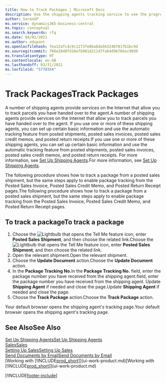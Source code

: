 ```yaml
---
title: How to Track Packages | Microsoft Docs
description: Use the shipping agents tracking service to see the progress of a delivery.
author: SorenGP
ms.service: dynamics365-business-central
ms.topic: conceptual
ms.search.keywords: rfq
ms.date: 04/01/2021
ms.author: edupont
ms.openlocfilehash: fea12afc4c9c1273fe8ba6da563240781fb1bc9d
ms.sourcegitcommit: 766e2840fd16efb901d211d7fa64d96766ac99d9
ms.translationtype: HT
ms.contentlocale: en-GB
ms.lasthandoff: 03/31/2021
ms.locfileid: "5778354"
---
```

# <a name="track-packages"></a><span data-ttu-id="9cb4a-103">Track Packages</span><span class="sxs-lookup"><span data-stu-id="9cb4a-103">Track Packages</span></span>

<span data-ttu-id="9cb4a-104">A number of shipping agents provide services on the Internet that allow you to track parcels you have handed over to the agent.</span><span class="sxs-lookup"><span data-stu-id="9cb4a-104">A number of shipping agents provide services on the Internet that allow you to track parcels you have handed over to the agent.</span></span> <span data-ttu-id="9cb4a-105">If you use one or more of these shipping agents, you can set up certain basic information and use the automatic tracking feature from posted shipments, posted sales invoices, posted sales credit memos, and posted return receipts.</span><span class="sxs-lookup"><span data-stu-id="9cb4a-105">If you use one or more of these shipping agents, you can set up certain basic information and use the automatic tracking feature from posted shipments, posted sales invoices, posted sales credit memos, and posted return receipts.</span></span> <span data-ttu-id="9cb4a-106">For more information, see [Set Up Shipping Agents](sales-how-to-set-up-shipping-agents.md).</span><span class="sxs-lookup"><span data-stu-id="9cb4a-106">For more information, see [Set Up Shipping Agents](sales-how-to-set-up-shipping-agents.md).</span></span>  

<span data-ttu-id="9cb4a-107">The following procedure shows how to track a package from a posted sales shipment, but the same steps apply to enable package tracking from the Posted Sales Invoice, Posted Sales Credit Memo, and Posted Return Receipt pages.</span><span class="sxs-lookup"><span data-stu-id="9cb4a-107">The following procedure shows how to track a package from a posted sales shipment, but the same steps apply to enable package tracking from the Posted Sales Invoice, Posted Sales Credit Memo, and Posted Return Receipt pages.</span></span>  

## <a name="to-track-a-package"></a><span data-ttu-id="9cb4a-108">To track a package</span><span class="sxs-lookup"><span data-stu-id="9cb4a-108">To track a package</span></span>

1. <span data-ttu-id="9cb4a-109">Choose the ![Lightbulb that opens the Tell Me feature](media/ui-search/search_small.png "Tell me what you want to do") icon, enter **Posted Sales Shipment**, and then choose the related link.</span><span class="sxs-lookup"><span data-stu-id="9cb4a-109">Choose the ![Lightbulb that opens the Tell Me feature](media/ui-search/search_small.png "Tell me what you want to do") icon, enter **Posted Sales Shipment**, and then choose the related link.</span></span>
2. <span data-ttu-id="9cb4a-110">Open the relevant shipment.</span><span class="sxs-lookup"><span data-stu-id="9cb4a-110">Open the relevant shipment.</span></span>
3. <span data-ttu-id="9cb4a-111">Choose the **Update Document** action.</span><span class="sxs-lookup"><span data-stu-id="9cb4a-111">Choose the **Update Document** action.</span></span>
4. <span data-ttu-id="9cb4a-112">In the **Package Tracking No.**</span><span class="sxs-lookup"><span data-stu-id="9cb4a-112">In the **Package Tracking No.**</span></span> <span data-ttu-id="9cb4a-113">field, enter the package number you have received from the shipping agent.</span><span class="sxs-lookup"><span data-stu-id="9cb4a-113">field, enter the package number you have received from the shipping agent.</span></span> <span data-ttu-id="9cb4a-114">Update **Shipping Agent** if needed and close the page.</span><span class="sxs-lookup"><span data-stu-id="9cb4a-114">Update **Shipping Agent** if needed and close the page.</span></span>
5. <span data-ttu-id="9cb4a-115">Choose the **Track Package** action.</span><span class="sxs-lookup"><span data-stu-id="9cb4a-115">Choose the **Track Package** action.</span></span>

<span data-ttu-id="9cb4a-116">Your default browser opens the shipping agent's tracking page.</span><span class="sxs-lookup"><span data-stu-id="9cb4a-116">Your default browser opens the shipping agent's tracking page.</span></span>

## <a name="see-also"></a><span data-ttu-id="9cb4a-117">See Also</span><span class="sxs-lookup"><span data-stu-id="9cb4a-117">See Also</span></span>

[<span data-ttu-id="9cb4a-118">Set Up Shipping Agents</span><span class="sxs-lookup"><span data-stu-id="9cb4a-118">Set Up Shipping Agents</span></span>](sales-how-to-set-up-shipping-agents.md)  
[<span data-ttu-id="9cb4a-119">Sales</span><span class="sxs-lookup"><span data-stu-id="9cb4a-119">Sales</span></span>](sales-manage-sales.md)  
[<span data-ttu-id="9cb4a-120">Setting Up Sales</span><span class="sxs-lookup"><span data-stu-id="9cb4a-120">Setting Up Sales</span></span>](sales-setup-sales.md)  
[<span data-ttu-id="9cb4a-121">Send Documents by Email</span><span class="sxs-lookup"><span data-stu-id="9cb4a-121">Send Documents by Email</span></span>](ui-how-send-documents-email.md)  
<span data-ttu-id="9cb4a-122">[Working with [!INCLUDE[prod_short](includes/prod_short.md)]](ui-work-product.md)</span><span class="sxs-lookup"><span data-stu-id="9cb4a-122">[Working with [!INCLUDE[prod_short](includes/prod_short.md)]](ui-work-product.md)</span></span>


[!INCLUDE[footer-include](includes/footer-banner.md)]